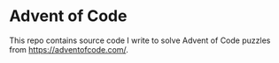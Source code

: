 # Advent of Code
This repo contains source code I write to solve Advent of Code puzzles from https://adventofcode.com/.

